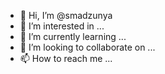 - 👋 Hi, I’m @smadzunya
- 👀 I’m interested in ...
- 🌱 I’m currently learning ...
- 💞️ I’m looking to collaborate on ...
- 📫 How to reach me ...

<!---
smadzunya/smadzunya is a ✨ special ✨ repository because its `README.md` (this file) appears on your GitHub profile.
You can click the Preview link to take a look at your changes.
--->
